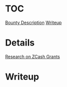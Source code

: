 # TOC

[Bounty Description](#details)
[Writeup](#writeup)


# Details 

[Research on ZCash Grants](https://www.questbook.xyz/t/research-on-zcash-grants/32)

# Writeup 